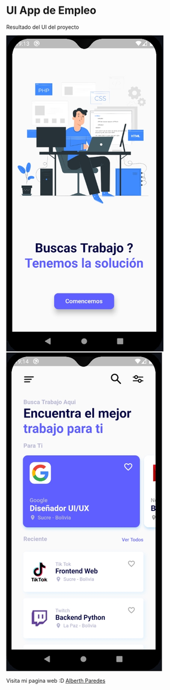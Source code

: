 # UI App de Empleo

Resultado del UI del proyecto

![Alt text](resultado1.jpg "Resultado del Proyecto")
![Alt text](resultado2.jpg "Resultado del Proyecto")

Visita mi pagina web :D [Alberth Paredes](https://alberthparedes.com)
